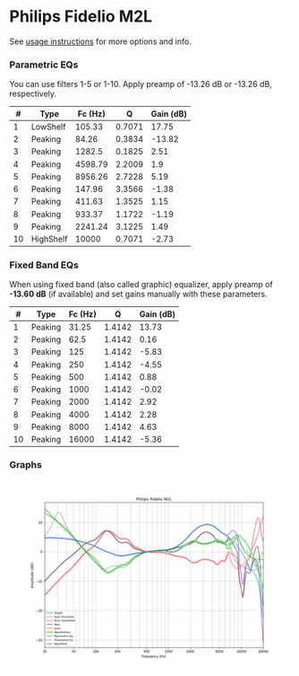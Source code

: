 # Philips Fidelio M2L
See [usage instructions](https://github.com/jaakkopasanen/AutoEq#usage) for more options and info.

### Parametric EQs
You can use filters 1-5 or 1-10. Apply preamp of -13.26 dB or -13.26 dB, respectively.

|   # | Type      |   Fc (Hz) |      Q |   Gain (dB) |
|-----|-----------|-----------|--------|-------------|
|   1 | LowShelf  |    105.33 | 0.7071 |       17.75 |
|   2 | Peaking   |     84.26 | 0.3834 |      -13.82 |
|   3 | Peaking   |   1282.5  | 0.1825 |        2.51 |
|   4 | Peaking   |   4598.79 | 2.2009 |        1.9  |
|   5 | Peaking   |   8956.26 | 2.7228 |        5.19 |
|   6 | Peaking   |    147.96 | 3.3566 |       -1.38 |
|   7 | Peaking   |    411.63 | 1.3525 |        1.15 |
|   8 | Peaking   |    933.37 | 1.1722 |       -1.19 |
|   9 | Peaking   |   2241.24 | 3.1225 |        1.49 |
|  10 | HighShelf |  10000    | 0.7071 |       -2.73 |

### Fixed Band EQs
When using fixed band (also called graphic) equalizer, apply preamp of **-13.60 dB** (if available) and set gains manually with these parameters.

|   # | Type    |   Fc (Hz) |      Q |   Gain (dB) |
|-----|---------|-----------|--------|-------------|
|   1 | Peaking |     31.25 | 1.4142 |       13.73 |
|   2 | Peaking |     62.5  | 1.4142 |        0.16 |
|   3 | Peaking |    125    | 1.4142 |       -5.83 |
|   4 | Peaking |    250    | 1.4142 |       -4.55 |
|   5 | Peaking |    500    | 1.4142 |        0.88 |
|   6 | Peaking |   1000    | 1.4142 |       -0.02 |
|   7 | Peaking |   2000    | 1.4142 |        2.92 |
|   8 | Peaking |   4000    | 1.4142 |        2.28 |
|   9 | Peaking |   8000    | 1.4142 |        4.63 |
|  10 | Peaking |  16000    | 1.4142 |       -5.36 |

### Graphs
![](./Philips%20Fidelio%20M2L.png)
